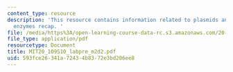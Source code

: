 ```yaml
---
content_type: resource
description: 'This resource contains information related to plasmids and restriction
  enzymes recap. '
file: /media/https%3A/open-learning-course-data-rc.s3.amazonaws.com/20-109-laboratory-fundamentals-in-biological-engineering-spring-2010/593fce26341a72434b8372e3bd206ee8_MIT20_109S10_labpre_m2d2.pdf
file_type: application/pdf
resourcetype: Document
title: MIT20_109S10_labpre_m2d2.pdf
uid: 593fce26-341a-7243-4b83-72e3bd206ee8
---
```

